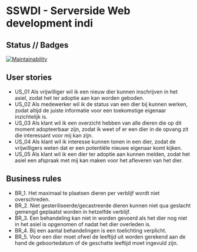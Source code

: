 # SSWDI - Serverside Web development indi

## Status // Badges

[![Maintainability](https://api.codeclimate.com/v1/badges/359826177036cfbb7f4d/maintainability)](https://codeclimate.com/github/Wouter-J/SSWDI/maintainability)

## User stories
- US_01 Als vrijwilliger wil ik een nieuw dier kunnen inschrijven in het asiel, zodat het ter adoptie aan
kan worden geboden.
- US_02 Als medewerker wil ik de status van een dier bij kunnen werken, zodat altijd de juiste
informatie voor een toekomstige eigenaar inzichtelijk is.
- US_03 Als klant wil ik een overzicht hebben van alle dieren die op dit moment adopteerbaar zijn,
zodat ik weet of er een dier in de opvang zit die interessant voor mij kan zijn.
 - US_04 Als klant wil ik interesse kunnen tonen in een dier, zodat de vrijwilligers weten dat er een
potentiële nieuwe eigenaar komt kijken.
- US_05 Als klant wil ik een dier ter adoptie aan kunnen melden, zodat het asiel een afspraak met mij
kan maken voor het afleveren van het dier.

## Business rules

- BR_1. Het maximaal te plaatsen dieren per verblijf wordt niet overschreden.
- BR_2. Niet gesteriliseerde/gecastreerde dieren kunnen niet qua geslacht gemengd
geplaatst worden in hetzelfde verblijf.
- BR_3. Een behandeling kan niet in worden gevoerd als het dier nog niet in het asiel is
opgenomen of nadat het dier overleden is.
- BR_4. Bij een aantal behandelingen is een toelichting verplicht.
- BR_5. Voor een dier moet ofwel de leeftijd uit worden gerekend aan de hand de
geboortedatum of de geschatte leeftijd moet ingevuld zijn.
